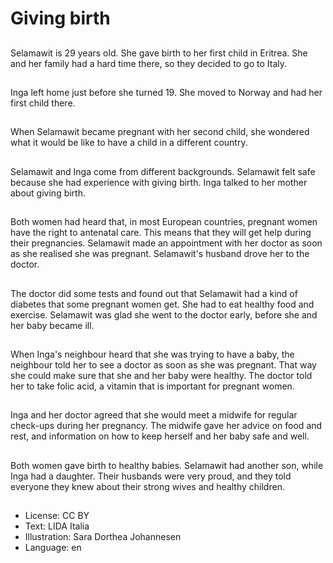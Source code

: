 # Giving birth

##
Selamawit is 29 years old. She gave birth to her first child in Eritrea. She and her family had a hard time there, so they decided to go to Italy.

##
Inga left home just before she turned 19. She moved to Norway and had her first child there.

##
When Selamawit became pregnant with her second child, she wondered what it would be like to have a child in a different country.

##
Selamawit and Inga come from different backgrounds. Selamawit felt safe because she had experience with giving birth. Inga talked to her mother about giving birth.

##
Both women had heard that, in most European countries, pregnant women have the right to antenatal care. This means that they will get help during their pregnancies. Selamawit made an appointment with her doctor as soon as she realised she was pregnant. Selamawit's husband drove her to the doctor.

##
The doctor did some tests and found out that Selamawit had a kind of diabetes that some pregnant women get. She had to eat healthy food and exercise. Selamawit was glad she went to the doctor early, before she and her baby became ill.

##
When Inga's neighbour heard that she was trying to have a baby, the neighbour told her to see a doctor as soon as she was pregnant. That way she could make sure that she and her baby were healthy. The doctor told her to take folic acid, a vitamin that is important for pregnant women.

##
Inga and her doctor agreed that she would meet a midwife for regular check-ups during her pregnancy. The midwife gave her advice on food and rest, and information on how to keep herself and her baby safe and well.

##
Both women gave birth to healthy babies. Selamawit had another son, while Inga had a daughter. Their husbands were very proud, and they told everyone they knew about their strong wives and healthy children.

##
* License: CC BY
* Text: LIDA Italia
* Illustration: Sara Dorthea Johannesen
* Language: en
